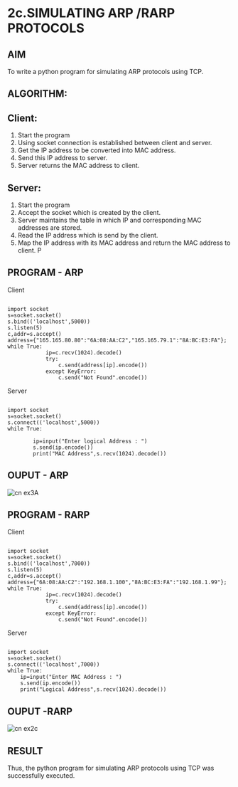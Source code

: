 # 2c.SIMULATING ARP /RARP PROTOCOLS
## AIM
To write a python program for simulating ARP protocols using TCP.
## ALGORITHM:
## Client:
1. Start the program
2. Using socket connection is established between client and server.
3. Get the IP address to be converted into MAC address.
4. Send this IP address to server.
5. Server returns the MAC address to client.
## Server:
1. Start the program
2. Accept the socket which is created by the client.
3. Server maintains the table in which IP and corresponding MAC addresses are
stored.
4. Read the IP address which is send by the client.
5. Map the IP address with its MAC address and return the MAC address to client.
P
## PROGRAM - ARP
Client
```
 
import socket 
s=socket.socket() 
s.bind(('localhost',5000)) 
s.listen(5) 
c,addr=s.accept() 
address={"165.165.80.80":"6A:08:AA:C2","165.165.79.1":"8A:BC:E3:FA"}; 
while True: 
            ip=c.recv(1024).decode() 
            try: 
                c.send(address[ip].encode()) 
            except KeyError: 
                c.send("Not Found".encode())
```
Server
```

import socket 
s=socket.socket() 
s.connect(('localhost',5000)) 
while True:
        
        ip=input("Enter logical Address : ") 
        s.send(ip.encode()) 
        print("MAC Address",s.recv(1024).decode())
```
## OUPUT - ARP
![cn ex3A](https://github.com/user-attachments/assets/f746ea82-c423-4431-b6b4-9e525c5dd6d5)

## PROGRAM - RARP
Client
```
 
import socket 
s=socket.socket() 
s.bind(('localhost',7000)) 
s.listen(5) 
c,addr=s.accept() 
address={"6A:08:AA:C2":"192.168.1.100","8A:BC:E3:FA":"192.168.1.99"}; 
while True: 
            ip=c.recv(1024).decode() 
            try: 
                c.send(address[ip].encode()) 
            except KeyError: 
                c.send("Not Found".encode())
```
Server
```

import socket 
s=socket.socket() 
s.connect(('localhost',7000)) 
while True: 
    ip=input("Enter MAC Address : ") 
    s.send(ip.encode()) 
    print("Logical Address",s.recv(1024).decode())
```
## OUPUT -RARP
![cn ex2c](https://github.com/user-attachments/assets/11c8d7c1-d6af-455f-9000-d1b7a0415f95)

## RESULT
Thus, the python program for simulating ARP protocols using TCP was successfully 
executed.
